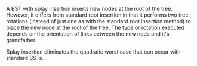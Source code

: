 A BST with splay insertion inserts new nodes at the root of the tree.
However, it differs from standard root insertion in that it performs two
tree rotations (instead of just one as with the standard root insertion
method) to place the new node at the root of the tree. The type or
rotation executed depends on the orientation of links between the new node
and it's grandfather.

Splay insertion eliminates the quadratic worst case that can occur with
standard BSTs.
